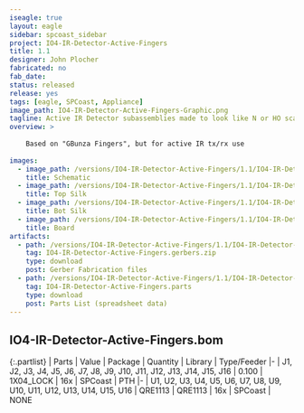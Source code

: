 ```yaml
---
iseagle: true
layout: eagle
sidebar: spcoast_sidebar
project: IO4-IR-Detector-Active-Fingers
title: 1.1
designer: John Plocher
fabricated: no
fab_date: 
status: released
release: yes
tags: [eagle, SPCoast, Appliance]
image_path: IO4-IR-Detector-Active-Fingers-Graphic.png
tagline: Active IR Detector subassemblies made to look like N or HO scale ties.
overview: >
    
    Based on "GBunza Fingers", but for active IR tx/rx use
    
images:
  - image_path: /versions/IO4-IR-Detector-Active-Fingers/1.1/IO4-IR-Detector-Active-Fingers-1.1.sch.png
    title: Schematic
  - image_path: /versions/IO4-IR-Detector-Active-Fingers/1.1/IO4-IR-Detector-Active-Fingers-1.1.top.brd.png
    title: Top Silk
  - image_path: /versions/IO4-IR-Detector-Active-Fingers/1.1/IO4-IR-Detector-Active-Fingers-1.1.bot.brd.png
    title: Bot Silk
  - image_path: /versions/IO4-IR-Detector-Active-Fingers/1.1/IO4-IR-Detector-Active-Fingers-1.1.brd.png
    title: Board
artifacts:
  - path: /versions/IO4-IR-Detector-Active-Fingers/1.1/IO4-IR-Detector-Active-Fingers-1.1.gerbers.zip
    tag: IO4-IR-Detector-Active-Fingers.gerbers.zip
    type: download
    post: Gerber Fabrication files
  - path: /versions/IO4-IR-Detector-Active-Fingers/1.1/IO4-IR-Detector-Active-Fingers-1.1.parts.csv
    tag: IO4-IR-Detector-Active-Fingers.parts
    type: download
    post: Parts List (spreadsheet data)
---
```


## IO4-IR-Detector-Active-Fingers.bom

{:.partlist}
| Parts | Value | Package | Quantity | Library | Type/Feeder
|-
| J1, J2, J3, J4, J5, J6, J7, J8, J9, J10, J11, J12, J13, J14, J15, J16 | 0.100 | 1X04_LOCK | 16x | SPCoast | PTH
|-
| U1, U2, U3, U4, U5, U6, U7, U8, U9, U10, U11, U12, U13, U14, U15, U16 | QRE1113 | QRE1113 | 16x | SPCoast | NONE
